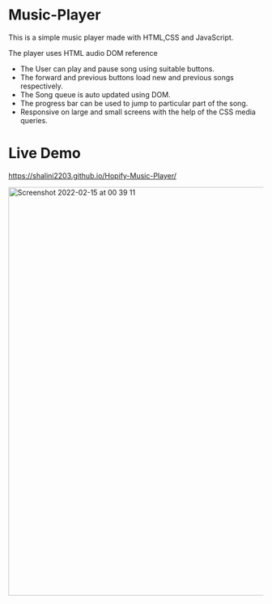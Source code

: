 # Music-Player
This is a simple music player made with HTML,CSS and JavaScript.

The player uses HTML audio DOM reference

* The User can play and pause song using suitable buttons.
* The forward and previous buttons load new and previous songs respectively.
* The Song queue is auto updated using DOM.
* The progress bar can be used to jump to particular part of the song.
* Responsive on large and small screens with the help of the CSS media queries.

# Live Demo

https://shalini2203.github.io/Hopify-Music-Player/


<img width="806" alt="Screenshot 2022-02-15 at 00 39 11" src="https://user-images.githubusercontent.com/83633310/153930245-20b00661-02fc-41c0-8ec2-6e3fd8bb7751.png">
